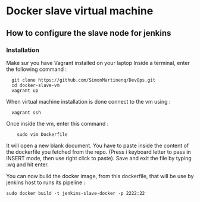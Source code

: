 # Docker slave virtual machine

## How to configure the slave node for jenkins

### Installation

Make sur you have Vagrant installed on your laptop
Inside a terminal, enter the following command :

```
  git clone https://github.com/SimonMartinenq/DevOps.git
  cd docker-slave-vm
  vagrant up
```

When virtual machine installation is done connect to the vm using :

```
  vagrant ssh
```

Once inside the vm, enter this command :

```
    sudo vim Dockerfile
```

It will open a new blank document. You have to paste inside the content of the dockerfile you fetched from the repo. (Press i keyboard letter to pass in INSERT mode, then use right click to paste). Save and exit the file by typing :wq and hit enter.

You can now build the docker image, from this dockerfile, that will be use by jenkins host to runs its pipeline :

```
sudo docker build -t jenkins-slave-docker -p 2222:22
```
